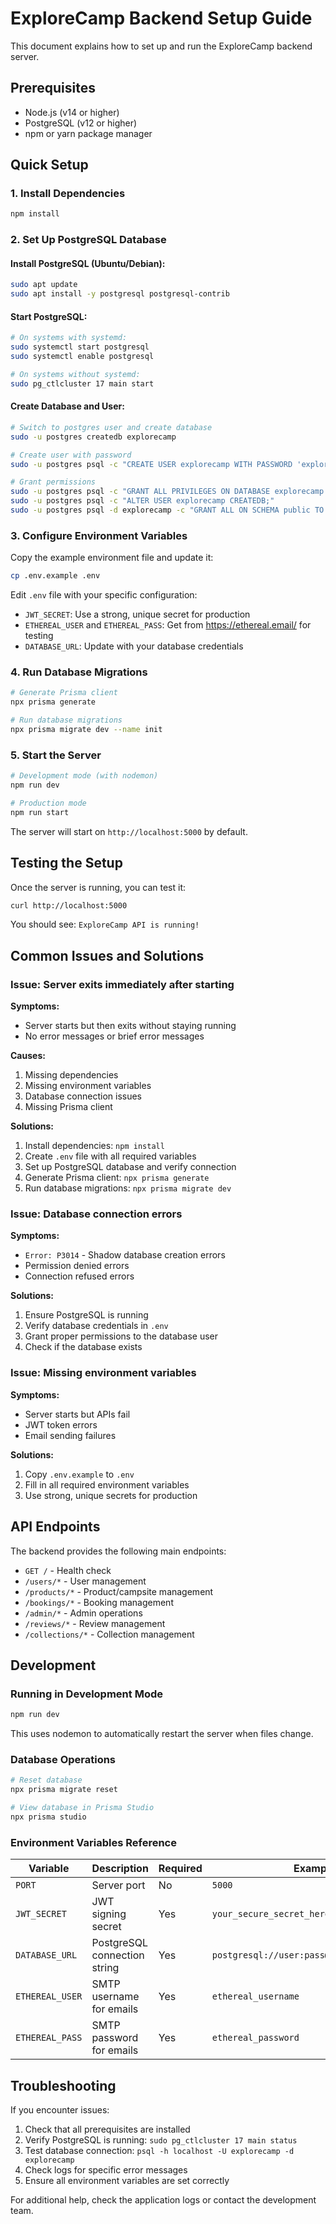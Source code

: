 # ExploreCamp Backend Setup Guide

This document explains how to set up and run the ExploreCamp backend server.

## Prerequisites

- Node.js (v14 or higher)
- PostgreSQL (v12 or higher)
- npm or yarn package manager

## Quick Setup

### 1. Install Dependencies

```bash
npm install
```

### 2. Set Up PostgreSQL Database

#### Install PostgreSQL (Ubuntu/Debian):
```bash
sudo apt update
sudo apt install -y postgresql postgresql-contrib
```

#### Start PostgreSQL:
```bash
# On systems with systemd:
sudo systemctl start postgresql
sudo systemctl enable postgresql

# On systems without systemd:
sudo pg_ctlcluster 17 main start
```

#### Create Database and User:
```bash
# Switch to postgres user and create database
sudo -u postgres createdb explorecamp

# Create user with password
sudo -u postgres psql -c "CREATE USER explorecamp WITH PASSWORD 'explorecamp123';"

# Grant permissions
sudo -u postgres psql -c "GRANT ALL PRIVILEGES ON DATABASE explorecamp TO explorecamp;"
sudo -u postgres psql -c "ALTER USER explorecamp CREATEDB;"
sudo -u postgres psql -d explorecamp -c "GRANT ALL ON SCHEMA public TO explorecamp;"
```

### 3. Configure Environment Variables

Copy the example environment file and update it:

```bash
cp .env.example .env
```

Edit `.env` file with your specific configuration:
- `JWT_SECRET`: Use a strong, unique secret for production
- `ETHEREAL_USER` and `ETHEREAL_PASS`: Get from https://ethereal.email/ for testing
- `DATABASE_URL`: Update with your database credentials

### 4. Run Database Migrations

```bash
# Generate Prisma client
npx prisma generate

# Run database migrations
npx prisma migrate dev --name init
```

### 5. Start the Server

```bash
# Development mode (with nodemon)
npm run dev

# Production mode
npm run start
```

The server will start on `http://localhost:5000` by default.

## Testing the Setup

Once the server is running, you can test it:

```bash
curl http://localhost:5000
```

You should see: `ExploreCamp API is running!`

## Common Issues and Solutions

### Issue: Server exits immediately after starting

**Symptoms:**
- Server starts but then exits without staying running
- No error messages or brief error messages

**Causes:**
1. Missing dependencies
2. Missing environment variables
3. Database connection issues
4. Missing Prisma client

**Solutions:**
1. Install dependencies: `npm install`
2. Create `.env` file with all required variables
3. Set up PostgreSQL database and verify connection
4. Generate Prisma client: `npx prisma generate`
5. Run database migrations: `npx prisma migrate dev`

### Issue: Database connection errors

**Symptoms:**
- `Error: P3014` - Shadow database creation errors
- Permission denied errors
- Connection refused errors

**Solutions:**
1. Ensure PostgreSQL is running
2. Verify database credentials in `.env`
3. Grant proper permissions to the database user
4. Check if the database exists

### Issue: Missing environment variables

**Symptoms:**
- Server starts but APIs fail
- JWT token errors
- Email sending failures

**Solutions:**
1. Copy `.env.example` to `.env`
2. Fill in all required environment variables
3. Use strong, unique secrets for production

## API Endpoints

The backend provides the following main endpoints:

- `GET /` - Health check
- `/users/*` - User management
- `/products/*` - Product/campsite management
- `/bookings/*` - Booking management
- `/admin/*` - Admin operations
- `/reviews/*` - Review management
- `/collections/*` - Collection management

## Development

### Running in Development Mode

```bash
npm run dev
```

This uses nodemon to automatically restart the server when files change.

### Database Operations

```bash
# Reset database
npx prisma migrate reset

# View database in Prisma Studio
npx prisma studio
```

### Environment Variables Reference

| Variable | Description | Required | Example |
|----------|-------------|----------|---------|
| `PORT` | Server port | No | `5000` |
| `JWT_SECRET` | JWT signing secret | Yes | `your_secure_secret_here` |
| `DATABASE_URL` | PostgreSQL connection string | Yes | `postgresql://user:pass@localhost:5432/db` |
| `ETHEREAL_USER` | SMTP username for emails | Yes | `ethereal_username` |
| `ETHEREAL_PASS` | SMTP password for emails | Yes | `ethereal_password` |

## Troubleshooting

If you encounter issues:

1. Check that all prerequisites are installed
2. Verify PostgreSQL is running: `sudo pg_ctlcluster 17 main status`
3. Test database connection: `psql -h localhost -U explorecamp -d explorecamp`
4. Check logs for specific error messages
5. Ensure all environment variables are set correctly

For additional help, check the application logs or contact the development team.